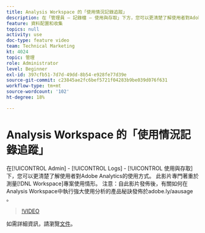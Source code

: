 ```yaml
---
title: Analysis Workspace 的「使用情況記錄追蹤」
description: 在「管理員 — 記錄檔 — 使用與存取」下方，您可以更清楚了解使用者對Adobe Analytics的使用情形。 此影片特別著重於測量工作區專案的使用情形。
feature: 資料配置和收集
topics: null
activity: use
doc-type: feature video
team: Technical Marketing
kt: 4024
topic: 管理
role: Administrator
level: Beginner
exl-id: 397cfb51-7d7d-49dd-8b54-e928fe77d39e
source-git-commit: c23845ae2fc6bef5721f04283b9be039d076f631
workflow-type: tm+mt
source-wordcount: '102'
ht-degree: 18%

---
```


# Analysis Workspace 的「使用情況記錄追蹤」

在[!UICONTROL Admin] - [!UICONTROL Logs] - [!UICONTROL 使用與存取]下，您可以更清楚了解使用者對Adobe Analytics的使用方式。 此影片專門著重於測量[!DNL Workspace]專案使用情形。 注意：自此影片發佈後，有關如何在Analysis Workspace中執行強大使用分析的產品秘訣發佈於adobe.ly/aausage 。

>[!VIDEO](https://video.tv.adobe.com/v/29768/?quality=12)

如需詳細資訊，請瀏覽[文件](https://docs.adobe.com/help/en/analytics/admin/admin-tools/logs.html)。
